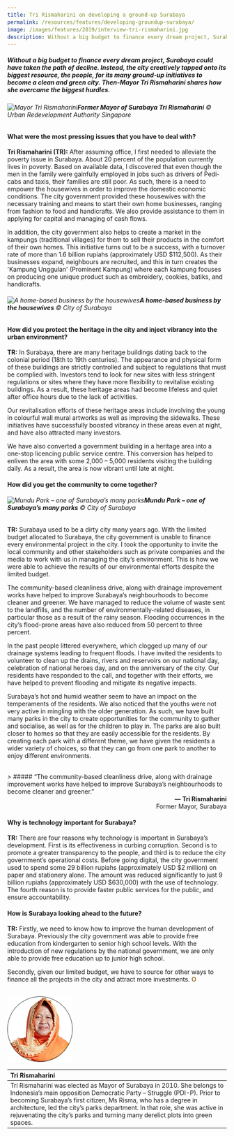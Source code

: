 ```yaml
---
title: Tri Rismaharini on developing a ground-up Surabaya
permalink: /resources/features/developing-groundup-surabaya/
image: /images/features/2019/interview-tri-rismaharini.jpg
description: Without a big budget to finance every dream project, Surabaya could have taken the path of decline. Instead, the city creatively tapped onto its biggest resource, the people, for its many ground-up initiatives to become a clean and green city. Then-Mayor Tri Rismaharini shares how she overcame the biggest hurdles.
---
```


##### Without a big budget to finance every dream project, Surabaya could have taken the path of decline. Instead, the city creatively tapped onto its biggest resource, the people, for its many ground-up initiatives to become a clean and green city. Then-Mayor Tri Rismaharini shares how she overcame the biggest hurdles.

###### ![Mayor Tri Rismaharini](/images/features/2019/interview-tri-rismaharini.jpg/)**Former Mayor of Surabaya Tri Rismaharini** © Urban Redevelopment Authority Singapore

#### **What were the most pressing issues that you have to deal with?**

**Tri Rismaharini (TR):** After assuming office, I first needed to alleviate the poverty issue in Surabaya. About 20 percent of the population currently lives in poverty. Based on available data, I discovered that even though the men in the family were gainfully employed in jobs such as drivers of Pedi-cabs and taxis, their families are still poor. As such, there is a need to empower the housewives in order to improve the domestic economic conditions. The city government provided these housewives with the necessary training and means to start their own home businesses, ranging from fashion to food and handicrafts. We also provide assistance to them in applying for capital and managing of cash flows.

In addition, the city government also helps to create a market in the kampungs (traditional villages) for them to sell their products in the comfort of their own homes. This initiative turns out to be a success, with a turnover rate of more than 1.6 billion rupiahs (approximately USD $112,500). As their businesses expand, neighbours are recruited, and this in turn creates the 'Kampung Unggulan' (Prominent Kampung) where each kampung focuses on producing one unique product such as embroidery, cookies, batiks, and handicrafts.

###### ![A home-based business by the housewives](/images/features/2019/surabaya-economic-hero.jpg/)**A home-based business by the housewives** © City of Surabaya

#### **How did you protect the heritage in the city and inject vibrancy into the urban environment?**

**TR:** In Surabaya, there are many heritage buildings dating back to the colonial period (18th to 19th centuries). The appearance and physical form of these buildings are strictly controlled and subject to regulations that must be complied with. Investors tend to look for new sites with less stringent regulations or sites where they have more flexibility to revitalise existing buildings. As a result, these heritage areas had become lifeless and quiet after office hours due to the lack of activities.

Our revitalisation efforts of these heritage areas include involving the young in colourful wall mural artworks as well as improving the sidewalks. These initiatives have successfully boosted vibrancy in these areas even at night, and have also attracted many investors.

We have also converted a government building in a heritage area into a one-stop licencing public service centre. This conversion has helped to enliven the area with some 2,000 – 5,000 residents visiting the building daily. As a result, the area is now vibrant until late at night.

#### **How did you get the community to come together?**

###### ![Mundu Park – one of Surabaya’s many parks](/images/features/2019/surabaya-mundu-park.jpg/)**Mundu Park – one of Surabaya’s many parks** © City of Surabaya

**TR:** Surabaya used to be a dirty city many years ago. With the limited budget allocated to Surabaya, the city government is unable to finance every environmental project in the city. I took the opportunity to invite the local community and other stakeholders such as private companies and the media to work with us in managing the city’s environment. This is how we were able to achieve the results of our environmental efforts despite the limited budget.

The community-based cleanliness drive, along with drainage improvement works have helped to improve Surabaya’s neighbourhoods to become cleaner and greener. We have managed to reduce the volume of waste sent to the landfills, and the number of environmentally-related diseases, in particular those as a result of the rainy season. Flooding occurrences in the city’s flood-prone areas have also reduced from 50 percent to three percent.

In the past people littered everywhere, which clogged up many of our drainage systems leading to frequent floods. I have invited the residents to volunteer to clean up the drains, rivers and reservoirs on our national day, celebration of national heroes day, and on the anniversary of the city. Our residents have responded to the call, and together with their efforts, we have helped to prevent flooding and mitigate its negative impacts.

Surabaya’s hot and humid weather seem to have an impact on the temperaments of the residents. We also noticed that the youths were not very active in mingling with the older generation. As such, we have built many parks in the city to create opportunities for the community to gather and socialise, as well as for the children to play in. The parks are also built closer to homes so that they are easily accessible for the residents. By creating each park with a different theme, we have given the residents a wider variety of choices, so that they can go from one park to another to enjoy different environments.

<br>
> ##### “The community-based cleanliness drive, along with drainage improvement works have helped to improve Surabaya’s neighbourhoods to become cleaner and greener.”

<div align="right"><b>— Tri Rismaharini</b><br>Former Mayor, Surabaya</div>

#### **Why is technology important for Surabaya?**

**TR:** There are four reasons why technology is important in Surabaya’s development. First is its effectiveness in curbing corruption. Second is to promote a greater transparency to the people, and third is to reduce the city government’s operational costs. Before going digital, the city government used to spend some 29 billion rupiahs (approximately USD $2 million) on paper and stationery alone. The amount was reduced significantly to just 9 billion rupiahs (approximately USD $630,000) with the use of technology. The fourth reason is to provide faster public services for the public, and ensure accountability.

#### **How is Surabaya looking ahead to the future?**

**TR:** Firstly, we need to know how to improve the human development of Surabaya. Previously the city government was able to provide free education from kindergarten to senior high school levels. With the introduction of new regulations by the national government, we are only able to provide free education up to junior high school.

Secondly, given our limited budget, we have to source for other ways to finance all the projects in the city and attract more investments. **<font color="#967942">O</font>** 

<br>

<div style="width:150px"><img src="/images/features/2018/tri-rismaharini.png" alt="Tri Rismaharini" /></div>

| **Tri Rismaharini** |
|:---|
| Tri Rismaharini was elected as Mayor of Surabaya in 2010. She belongs to Indonesia’s main opposition Democratic Party – Struggle (PDI-P). Prior to becoming Surabaya’s first citizen, Ms Risma, who has a degree in architecture, led the city’s parks department. In that role, she was active in rejuvenating the city’s parks and turning many derelict plots into green spaces. |
